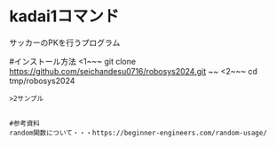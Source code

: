 # kadai1コマンド
サッカーのPKを行うプログラム

#インストール方法
<1~~~
git clone https://github.com/seichandesu0716/robosys2024.git
~~
<2~~~
cd tmp/robosys2024
~~~
>2サンプル


#参考資料
random関数について・・・https://beginner-engineers.com/random-usage/

